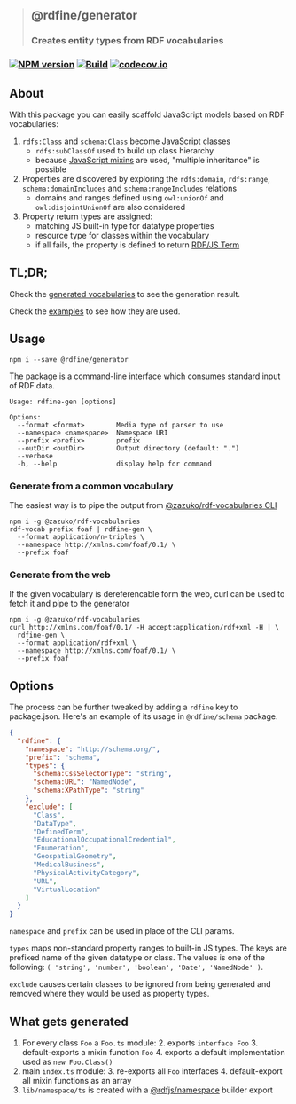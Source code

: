 > ## @rdfine/generator
> ### Creates entity types from RDF vocabularies
### [![NPM version](https://img.shields.io/npm/v/@rdfine/generator.svg?style=flat-square)](https://www.npmjs.com/package/@rdfine/generator) [![Build](https://travis-ci.org/tpluscode/rdfine.svg?branch=master)](https://travis-ci.org/tpluscode/rdfine) [![codecov.io](https://codecov.io/github/tpluscode/rdfine/coverage.svg?branch=master)](https://codecov.io/github/tpluscode/rdfine?branch=master)

## About

With this package you can easily scaffold JavaScript models based on RDF vocabularies:

1. `rdfs:Class` and `schema:Class` become JavaScript classes
   - `rdfs:subClassOf` used to build up class hierarchy
   - because [JavaScript mixins](https://justinfagnani.com/2015/12/21/real-mixins-with-javascript-classes/) are used, "multiple inheritance" is possible
2. Properties are discovered by exploring the `rdfs:domain`, `rdfs:range`, `schema:domainIncludes` and `schema:rangeIncludes` relations
   - domains and ranges defined using `owl:unionOf` and `owl:disjointUnionOf` are also considered
3. Property return types are assigned:
   - matching JS built-in type for datatype properties
   - resource type for classes within the vocabulary
   - if all fails, the property is defined to return [RDF/JS Term](http://rdf.js.org/data-model-spec/#term-interface)

## TL;DR;

Check the [generated vocabularies](../../vocabularies) to see the generation result.

Check the [examples](../../examples) to see how they are used.

## Usage

```
npm i --save @rdfine/generator
```

The package is a command-line interface which consumes standard input of RDF data.

```
Usage: rdfine-gen [options]

Options:
  --format <format>        Media type of parser to use
  --namespace <namespace>  Namespace URI
  --prefix <prefix>        prefix
  --outDir <outDir>        Output directory (default: ".")
  --verbose                
  -h, --help               display help for command
```

### Generate from a common vocabulary

The easiest way is to pipe the output from [@zazuko/rdf-vocabularies CLI](https://npm.im/@zazuko/rdf-vocabularies#command-line)

```
npm i -g @zazuko/rdf-vocabularies
rdf-vocab prefix foaf | rdfine-gen \
  --format application/n-triples \
  --namespace http://xmlns.com/foaf/0.1/ \
  --prefix foaf 
```

### Generate from the web

If the given vocabulary is dereferencable form the web, curl can be used to fetch it and pipe to the generator

```
npm i -g @zazuko/rdf-vocabularies
curl http://xmlns.com/foaf/0.1/ -H accept:application/rdf+xml -H | \
  rdfine-gen \
  --format application/rdf+xml \
  --namespace http://xmlns.com/foaf/0.1/ \
  --prefix foaf 
```

## Options

The process can be further tweaked by adding a `rdfine` key to package.json. Here's an example of its usage in `@rdfine/schema` package.

```json
{
  "rdfine": {
    "namespace": "http://schema.org/",
    "prefix": "schema",
    "types": {
      "schema:CssSelectorType": "string",
      "schema:URL": "NamedNode",
      "schema:XPathType": "string"
    },
    "exclude": [
      "Class",
      "DataType",
      "DefinedTerm",
      "EducationalOccupationalCredential",
      "Enumeration",
      "GeospatialGeometry",
      "MedicalBusiness",
      "PhysicalActivityCategory",
      "URL",
      "VirtualLocation"
    ]
  }
}
```

`namespace` and `prefix` can be used in place of the CLI params.

`types` maps non-standard property ranges to built-in JS types. The keys are prefixed name of the given datatype or class. The values is one of the following: `( 'string', 'number', 'boolean', 'Date', 'NamedNode' )`.

`exclude` causes certain classes to be ignored from being generated and removed where they would be used as property types.


## What gets generated

1. For every class `Foo` a `Foo.ts` module:
   2. exports `interface Foo`
   3. default-exports a mixin function `Foo`
   4. exports a default implementation used as `new Foo.Class()`
2. main `index.ts` module:
   3. re-exports all `Foo` interfaces
   4. default-export all mixin functions as an array
3. `lib/namespace/ts` is created with a [@rdfjs/namespace](https://npm.im/@rdfjs/namespace) builder export
